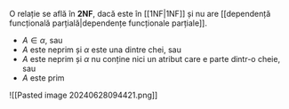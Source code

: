 O relație se află în **2NF**, dacă este în [[1NF|1NF]] și nu are [[dependență funcțională parțială|dependențe funcționale parțiale]].

- $A\in\alpha$, sau
- $A$ este neprim și $\alpha$ este una dintre chei, sau
- $A$ este neprim și $\alpha$ nu conține nici un atribut care e parte dintr-o cheie, sau
- $A$ este prim

![[Pasted image 20240628094421.png]]